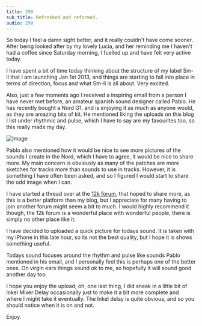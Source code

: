 ```yaml
---
title: 290
sub_title: Refreshed and reformed.
audio: 290
---
```

So today I feel a damn sight better, and it really couldn't have come sooner. After being looked after by my lovely Lucia, and her reminding me I haven't had a coffee since Saturday morning, I fuelled up and have felt very active today.

I have spent a bit of time today thinking about the structure of my label Sm-ll that I am launching Jan 1st 2013, and things are starting to fall into place in terms of direction, focus and what Sm-ll is all about. Very excited.

Also, just a few moments ago I received a inspiring email from a person I have never met before, an amateur spanish sound designer called Pablo. He has recently bought a Nord G1, and is enjoying it as much as anyone would, as they are amazing bits of kit. He mentioned liking the uploads on this blog I list under rhythmic and pulse, which I have to say are my favourites too, so this really made my day.

![Image](/assets/img/Snd-290.png)

Pablo also mentioned how it would be nice to see more pictures of the sounds I create in the Nord, which I have to agree, it would be nice to share more. My main concern is obviously as many of the patches are more sketches for tracks more than sounds to use in tracks. However, it is something I have often been asked, and so I figured I would start to share the odd image when I can.

I have started a thread over at the <a href="http://www.12k.com/" title="12k forum">12k forum</a>, that hoped to share more, as this is a better platform than my blog, but I appreciate for many having to join another forum might seem a bit to much. I would highly recommend it though, the 12k forum is a wonderful place with wonderful people, there is simply no other place like it.

I have decided to uploaded a quick picture for todays sound. It is taken with my iPhone in this late hour, so its not the best quality, but I hope it is shows something useful.

Todays sound focuses around the rhythm and pulse like sounds Pablo mentioned in his email, and I personally feel this is perhaps one of the better ones. On virgin ears things sound ok to me, so hopefully it will sound good another day too.

I hope you enjoy the upload, oh, one last thing, I did sneak in a little bit of Inkel Mixer Delay occasionally just to make it a bit more complete and where I might take it eventually. The Inkel delay is quite obvious, and so you should notice when it is on and not.

Enjoy.
